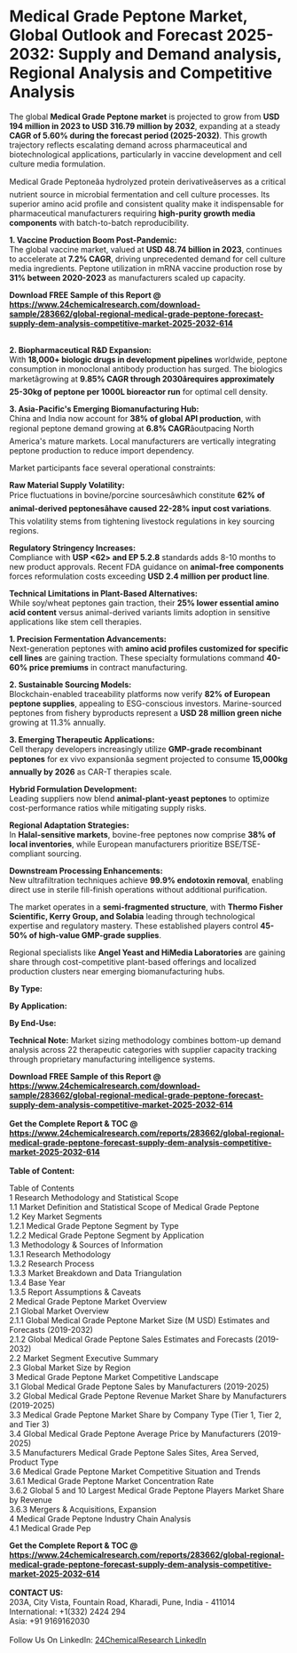 <h1>Medical Grade Peptone Market, Global Outlook and Forecast 2025-2032: Supply and Demand analysis, Regional Analysis and Competitive Analysis</h1><p>The global <strong>Medical Grade Peptone market</strong> is projected to grow from <strong>USD 194 million in 2023 to USD 316.79 million by 2032</strong>, expanding at a steady <strong>CAGR of 5.60% during the forecast period (2025-2032)</strong>. This growth trajectory reflects escalating demand across pharmaceutical and biotechnological applications, particularly in vaccine development and cell culture media formulation.</p><p>Medical Grade Peptoneâa hydrolyzed protein derivativeâserves as a critical nutrient source in microbial fermentation and cell culture processes. Its superior amino acid profile and consistent quality make it indispensable for pharmaceutical manufacturers requiring <strong>high-purity growth media components</strong> with batch-to-batch reproducibility.</p><p><strong>1. Vaccine Production Boom Post-Pandemic:</strong><br>
The global vaccine market, valued at <strong>USD 48.74 billion in 2023</strong>, continues to accelerate at <strong>7.2% CAGR</strong>, driving unprecedented demand for cell culture media ingredients. Peptone utilization in mRNA vaccine production rose by <strong>31% between 2020-2023</strong> as manufacturers scaled up capacity.</p><div><b>Download FREE Sample of this Report @ 
            <a href="https://www.24chemicalresearch.com/download-sample/283662/global-regional-medical-grade-peptone-forecast-supply-dem-analysis-competitive-market-2025-2032-614">
            https://www.24chemicalresearch.com/download-sample/283662/global-regional-medical-grade-peptone-forecast-supply-dem-analysis-competitive-market-2025-2032-614</a></b></div><br><p><strong>2. Biopharmaceutical R&amp;D Expansion:</strong><br>
With <strong>18,000+ biologic drugs in development pipelines</strong> worldwide, peptone consumption in monoclonal antibody production has surged. The biologics marketâgrowing at <strong>9.85% CAGR through 2030ârequires approximately 25-30kg of peptone per 1000L bioreactor run</strong> for optimal cell density.</p><p><strong>3. Asia-Pacific's Emerging Biomanufacturing Hub:</strong><br>
China and India now account for <strong>38% of global API production</strong>, with regional peptone demand growing at <strong>6.8% CAGR</strong>âoutpacing North America's mature markets. Local manufacturers are vertically integrating peptone production to reduce import dependency.</p><p>Market participants face several operational constraints:</p><p><strong>Raw Material Supply Volatility:</strong><br>
	Price fluctuations in bovine/porcine sourcesâwhich constitute <strong>62% of animal-derived peptonesâhave caused 22-28% input cost variations</strong>. This volatility stems from tightening livestock regulations in key sourcing regions.</p><p><strong>Regulatory Stringency Increases:</strong><br>
	Compliance with <strong>USP &lt;62&gt; and EP 5.2.8</strong> standards adds 8-10 months to new product approvals. Recent FDA guidance on <strong>animal-free components</strong> forces reformulation costs exceeding <strong>USD 2.4 million per product line</strong>.</p><p><strong>Technical Limitations in Plant-Based Alternatives:</strong><br>
	While soy/wheat peptones gain traction, their <strong>25% lower essential amino acid content</strong> versus animal-derived variants limits adoption in sensitive applications like stem cell therapies.</p><p><strong>1. Precision Fermentation Advancements:</strong><br>
Next-generation peptones with <strong>amino acid profiles customized for specific cell lines</strong> are gaining traction. These specialty formulations command <strong>40-60% price premiums</strong> in contract manufacturing.</p><p><strong>2. Sustainable Sourcing Models:</strong><br>
Blockchain-enabled traceability platforms now verify <strong>82% of European peptone supplies</strong>, appealing to ESG-conscious investors. Marine-sourced peptones from fishery byproducts represent a <strong>USD 28 million green niche</strong> growing at 11.3% annually.</p><p><strong>3. Emerging Therapeutic Applications:</strong><br>
Cell therapy developers increasingly utilize <strong>GMP-grade recombinant peptones</strong> for ex vivo expansionâa segment projected to consume <strong>15,000kg annually by 2026</strong> as CAR-T therapies scale.</p><p><strong>Hybrid Formulation Development:</strong><br>
	Leading suppliers now blend <strong>animal-plant-yeast peptones</strong> to optimize cost-performance ratios while mitigating supply risks.</p><p><strong>Regional Adaptation Strategies:</strong><br>
	In <strong>Halal-sensitive markets</strong>, bovine-free peptones now comprise <strong>38% of local inventories</strong>, while European manufacturers prioritize BSE/TSE-compliant sourcing.</p><p><strong>Downstream Processing Enhancements:</strong><br>
	New ultrafiltration techniques achieve <strong>99.9% endotoxin removal</strong>, enabling direct use in sterile fill-finish operations without additional purification.</p><p>The market operates in a <strong>semi-fragmented structure</strong>, with <strong>Thermo Fisher Scientific, Kerry Group, and Solabia</strong> leading through technological expertise and regulatory mastery. These established players control <strong>45-50% of high-value GMP-grade supplies</strong>.</p><p>Regional specialists like <strong>Angel Yeast and HiMedia Laboratories</strong> are gaining share through cost-competitive plant-based offerings and localized production clusters near emerging biomanufacturing hubs.</p><p><strong>By Type:</strong></p><p><strong>By Application:</strong></p><p><strong>By End-Use:</strong></p><p><strong>Technical Note:</strong> Market sizing methodology combines bottom-up demand analysis across 22 therapeutic categories with supplier capacity tracking through proprietary manufacturing intelligence systems.</p><div><b>Download FREE Sample of this Report @ 
            <a href="https://www.24chemicalresearch.com/download-sample/283662/global-regional-medical-grade-peptone-forecast-supply-dem-analysis-competitive-market-2025-2032-614">
            https://www.24chemicalresearch.com/download-sample/283662/global-regional-medical-grade-peptone-forecast-supply-dem-analysis-competitive-market-2025-2032-614</a></b></div><br><div><b>Get the Complete Report & TOC @ 
            <a href="https://www.24chemicalresearch.com/reports/283662/global-regional-medical-grade-peptone-forecast-supply-dem-analysis-competitive-market-2025-2032-614">
            https://www.24chemicalresearch.com/reports/283662/global-regional-medical-grade-peptone-forecast-supply-dem-analysis-competitive-market-2025-2032-614</a></b></div><br>
            <b>Table of Content:</b><p>Table of Contents<br />
1 Research Methodology and Statistical Scope<br />
1.1 Market Definition and Statistical Scope of Medical Grade Peptone<br />
1.2 Key Market Segments<br />
1.2.1 Medical Grade Peptone Segment by Type<br />
1.2.2 Medical Grade Peptone Segment by Application<br />
1.3 Methodology & Sources of Information<br />
1.3.1 Research Methodology<br />
1.3.2 Research Process<br />
1.3.3 Market Breakdown and Data Triangulation<br />
1.3.4 Base Year<br />
1.3.5 Report Assumptions & Caveats<br />
2 Medical Grade Peptone Market Overview<br />
2.1 Global Market Overview<br />
2.1.1 Global Medical Grade Peptone Market Size (M USD) Estimates and Forecasts (2019-2032)<br />
2.1.2 Global Medical Grade Peptone Sales Estimates and Forecasts (2019-2032)<br />
2.2 Market Segment Executive Summary<br />
2.3 Global Market Size by Region<br />
3 Medical Grade Peptone Market Competitive Landscape<br />
3.1 Global Medical Grade Peptone Sales by Manufacturers (2019-2025)<br />
3.2 Global Medical Grade Peptone Revenue Market Share by Manufacturers (2019-2025)<br />
3.3 Medical Grade Peptone Market Share by Company Type (Tier 1, Tier 2, and Tier 3)<br />
3.4 Global Medical Grade Peptone Average Price by Manufacturers (2019-2025)<br />
3.5 Manufacturers Medical Grade Peptone Sales Sites, Area Served, Product Type<br />
3.6 Medical Grade Peptone Market Competitive Situation and Trends<br />
3.6.1 Medical Grade Peptone Market Concentration Rate<br />
3.6.2 Global 5 and 10 Largest Medical Grade Peptone Players Market Share by Revenue<br />
3.6.3 Mergers & Acquisitions, Expansion<br />
4 Medical Grade Peptone Industry Chain Analysis<br />
4.1 Medical Grade Pep</p><div><b>Get the Complete Report & TOC @ 
            <a href="https://www.24chemicalresearch.com/reports/283662/global-regional-medical-grade-peptone-forecast-supply-dem-analysis-competitive-market-2025-2032-614">
            https://www.24chemicalresearch.com/reports/283662/global-regional-medical-grade-peptone-forecast-supply-dem-analysis-competitive-market-2025-2032-614</a></b></div><br><b>CONTACT US:</b><br>
            203A, City Vista, Fountain Road, Kharadi, Pune, India - 411014<br>
            International: +1(332) 2424 294<br>
            Asia: +91 9169162030 <br><br>
            Follow Us On LinkedIn: <a href="https://www.linkedin.com/company/24chemicalresearch/">24ChemicalResearch LinkedIn</a>